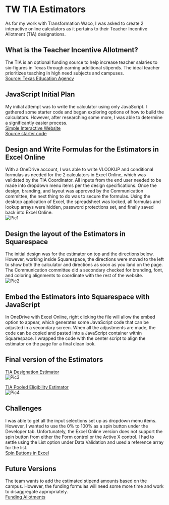 # TW TIA Estimators 
As for my work with Transformation Waco, I was asked to create 2 interactive online calculators as it pertains to their Teacher Incentive Allotment (TIA) designations.

## What is the Teacher Incentive Allotment?
The TIA is an optional funding source to help increase teacher salaries to six-figures in Texas through earning additional stipends.  The ideal teacher prioritizes teaching in high need subjects and campuses.   
[Source: Texas Education Agency](https://tea.texas.gov/texas-educators/educator-initiatives-and-performance/educator-initiatives/teacher-incentive-allotment)

## JavaScript Initial Plan
My initial attempt was to write the calculator using only JavaScript.  I gathered some starter code and began exploring options of how to build the calculators.  However, after researching some more, I was able to determine a significantly easier process.        
[Simple Interactive Website](https://baylex.github.io/TW_Estimators/)    
[Source starter code](https://simplestepscode.com/javascript-quiz-tutorial/)   

## Design and Write Formulas for the Estimators in Excel Online
With a OneDrive account, I was able to write VLOOKUP and conditional formulas as needed for the 2 calculators in Excel Online, which was validated by the TIA Coordinator.  All inputs from the end user needed to be made into dropdown menu items per the design specifications.  Once the design, branding, and layout was approved by the Communication committee, the next thing to do was to secure the formulas.  Using the desktop application of Excel, the spreadsheet was locked, all formulas and lookup arrays were hidden, password protections set, and finally saved back into Excel Online.   
![Pic1](https://github.com/Baylex/TW_Estimators/blob/main/images/Excel_Online.PNG)  

## Design the layout of the Estimators in Squarespace 
The initial design was for the estimator on top and the directions below.  However, working inside Squarespace, the directions were moved to the left to show both the calculator and directions as soon as you land on the page.  The Communication committee did a secondary checked for branding, font, and coloring alignments to coordinate with the rest of the website.  
![Pic2](https://github.com/Baylex/TW_Estimators/blob/main/images/Squarespace.PNG)

## Embed the Estimators into Squarespace with JavaScript
In OneDrive with Excel Online, right clicking the file will allow the embed option to appear, which generates some JavaScript code that can be adjusted in a secondary screen.  When all the adjustments are made, the code can be copied and pasted into a JavaScript container within Squarespace.  I wrapped the code with the center script to align the estimator on the page for a final clean look.

## Final version of the Estimators
[TIA Designation Estimator](https://transformationwaco.org/tia-designation-estimator)   
![Pic3](https://github.com/Baylex/TW_Estimators/blob/main/images/designation.PNG)

[TIA Pooled Eligibility Estimator](https://transformationwaco.org/tia-pooled-estimator)   
![Pic4](https://github.com/Baylex/TW_Estimators/blob/main/images/Pooled.PNG)

## Challenges
I was able to get all the input selections set up as dropdown menu items.  However, I wanted to use the 0% to 100% as a spin button under the Developer tab.  Unfortunately, the Excel Online version does not support the spin button from either the Form control or the Active X control.  I had to settle using the List option under Data Validation and used a reference array for the list.  
[Spin Buttons in Excel](https://support.microsoft.com/en-us/office/add-a-scroll-bar-or-spin-button-to-a-worksheet-f8443be3-ff00-4cad-bb2f-bf0f88ebf5bb)
  
## Future Versions
The team wants to add the estimated stipend amounts based on the campus.  However, the funding formulas will need some more time and work to disaggregate appropriately.    
[Funding Allotments](https://tiatexas.org/about-teacher-incentive-allotment/allotments/)
